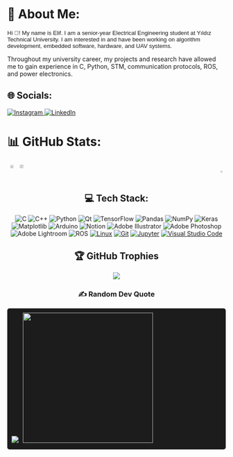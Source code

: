 # 💫 About Me:
<p style="font-family: Helvetica, sans-serif; font-size: 10pt; text-align: left;">
  Hi 👋! My name is Elif. I am a senior-year Electrical Engineering student at Yıldız Technical University. I am interested in and have been working on algorithm development, embedded software, hardware, and UAV systems.<br>

  Throughout my university career, my projects and research have allowed me to gain experience in C, Python, STM, communication protocols, ROS, and power electronics.
</p>

## 🌐 Socials:
<div style="text-align: left;">
  <a href="https://instagram.com/elifyucel07" target="_blank">
    <img src="https://img.shields.io/badge/Instagram-%23E4405F.svg?logo=Instagram&logoColor=white" alt="Instagram" />
  </a>
  <a href="https://linkedin.com/in/elifyücel" target="_blank">
    <img src="https://img.shields.io/badge/LinkedIn-%230077B5.svg?logo=linkedin&logoColor=white" alt="LinkedIn" />
  </a>
</div>

### 
# 📊 GitHub Stats:
<div align="center">
  <div style="display: flex; justify-content: space-between; width: 100%;">
    <div>
      <img src="https://github-readme-stats.vercel.app/api?username=Meczup07&theme=blue-green&hide_border=false&count_private=true" width="41%" />
<img src="https://github-readme-streak-stats.herokuapp.com/?user=Meczup07&theme=blue-green&hide_border=false" width="44%" />
  </div>
  <div style="margin-top: 20px;">
    <img src="https://github-readme-stats.vercel.app/api/top-langs/?username=Meczup07&theme=blue-green&hide_border=false&include_all_commits=true&count_private=true&layout=compact" width="45%" />
  </div>
</div>

  ## 💻 Tech Stack:
![C](https://img.shields.io/badge/c-%2300599C.svg?style=flat&logo=c&logoColor=white) ![C++](https://img.shields.io/badge/c++-%2300599C.svg?style=flat&logo=c%2B%2B&logoColor=white) ![Python](https://img.shields.io/badge/python-3670A0?style=flat&logo=python&logoColor=ffdd54) ![Qt](https://img.shields.io/badge/Qt-%23217346.svg?style=flat&logo=Qt&logoColor=white) ![TensorFlow](https://img.shields.io/badge/TensorFlow-%23FF6F00.svg?style=flat&logo=TensorFlow&logoColor=white) ![Pandas](https://img.shields.io/badge/pandas-%23150458.svg?style=flat&logo=pandas&logoColor=white) ![NumPy](https://img.shields.io/badge/numpy-%23013243.svg?style=flat&logo=numpy&logoColor=white) ![Keras](https://img.shields.io/badge/Keras-%23D00000.svg?style=flat&logo=Keras&logoColor=white) ![Matplotlib](https://img.shields.io/badge/Matplotlib-%23ffffff.svg?style=flat&logo=Matplotlib&logoColor=black) ![Arduino](https://img.shields.io/badge/-Arduino-00979D?style=flat&logo=Arduino&logoColor=white) ![Notion](https://img.shields.io/badge/Notion-%23000000.svg?style=flat&logo=notion&logoColor=white) ![Adobe Illustrator](https://img.shields.io/badge/adobe%20illustrator-%23FF9A00.svg?style=flat&logo=adobe%20illustrator&logoColor=white) ![Adobe Photoshop](https://img.shields.io/badge/adobe%20photoshop-%2331A8FF.svg?style=flat&logo=adobe%20photoshop&logoColor=white) ![Adobe Lightroom](https://img.shields.io/badge/Adobe%20Lightroom-31A8FF.svg?style=flat&logo=Adobe%20Lightroom&logoColor=white) ![ROS](https://img.shields.io/badge/ros-%230A0FF9.svg?style=flat&logo=ros&logoColor=white) <a href="#"><img alt="Linux" src="https://img.shields.io/badge/Linux-FCC624?style=flat&amp;logo=linux&amp;logoColor=black"></a> <a href="#"><img alt="Git" src="https://img.shields.io/badge/Git%20-%23F05033.svg?logo=git&amp;logoColor=white"></a> <a href="#"><img alt="Jupyter" src="https://img.shields.io/badge/Jupyter%20-%23F37626.svg?logo=Jupyter&amp;logoColor=white"></a> <a href="#"><img alt="Visual Studio Code" src="https://img.shields.io/badge/Visual%20Studio%20Code-0078d7.svg?logo=visual-studio-code&amp;logoColor=white"></a>

## 🏆 GitHub Trophies
![](https://github-profile-trophy.vercel.app/?username=Meczup07&theme=tokyonight&no-frame=false&no-bg=true&margin-w=4)


### ✍️ Random Dev Quote
<div style="display: flex; align-items: center; font-family: 'Courier New', monospace; font-size: 12pt; background-color: #1c1c1c; padding: 10px; border-radius: 5px; color: #00FF00;">
  <div style="margin-right: 10px;">
    <img src="https://quotes-github-readme.vercel.app/api?type=horizontal&theme=tokyonight" />     <img src="https://media.giphy.com/media/kspVl6FzbdblOMKRmM/giphy.gif" width="300" />
  </div>
</div>



<!--br clear="both">

<img src="https://raw.githubusercontent.com/Meczup07/Meczup07/output/snake.svg" alt="Snake animation" /-->
